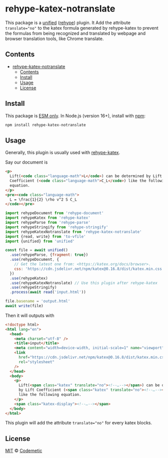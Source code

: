 # rehype-katex-notranslate

This package is a [unified][] ([rehype][]) plugin. It Add the attribute `translate="no"` to the katex formula generated by rehype-katex to prevent the formulas from being recognized and translated by webpage and browser translation tools, like Chrome translate.

## Contents

- [rehype-katex-notranslate](#rehype-katex-notranslate)
  - [Contents](#contents)
  - [Install](#install)
  - [Usage](#usage)
  - [License](#license)

## Install

This package is [ESM only][esm].
In Node.js (version 16+), install with [npm][]:

```sh
npm install rehype-katex-notranslate
```

## Usage

Generally, this plugin is usually used with [rehype-katex][rehype-katex].

Say our document is

```html
<p>
  Lift(<code class="language-math">L</code>) can be determined by Lift
  Coefficient (<code class="language-math">C_L</code>) like the following
  equation.
</p>
<pre><code class="language-math">
  L = \frac{1}{2} \rho v^2 S C_L
</code></pre>
```

```js
import rehypeDocument from 'rehype-document'
import rehypeKatex from 'rehype-katex'
import rehypeParse from 'rehype-parse'
import rehypeStringify from 'rehype-stringify'
import rehypeKatexNotranslate from 'rehype-katex-notranslate'
import {read, write} from 'to-vfile'
import {unified} from 'unified'

const file = await unified()
  .use(rehypeParse, {fragment: true})
  .use(rehypeDocument, {
    // Get the latest one from: <https://katex.org/docs/browser>.
    css: 'https://cdn.jsdelivr.net/npm/katex@0.16.8/dist/katex.min.css'
  })
  .use(rehypeKatex)
  .use(rehypeKatexNotranslate) // Use this plugin after rehype-katex
  .use(rehypeStringify)
  .process(await read('input.html'))

file.basename = 'output.html'
await write(file)
```

Then it will outputs with

```html
<!doctype html>
<html lang="en">
  <head>
    <meta charset="utf-8" />
    <title>input</title>
    <meta content="width=device-width, initial-scale=1" name="viewport" />
    <link
      href="https://cdn.jsdelivr.net/npm/katex@0.16.8/dist/katex.min.css"
      rel="stylesheet"
    />
  </head>
  <body>
    <p>
      Lift(<span class="katex" translate="no"><!--…--></span>) can be determined
      by Lift Coefficient (<span class="katex" translate="no"><!--…--></span>)
      like the following equation.
    </p>
    <span class="katex-display"><!--…--></span>
  </body>
</html>
```

This plugin will add the attribute `translate="no"` for every katex blocks.

## License

[MIT][license] © [Codemetic][author]

<!-- Definitions -->

[esm]: https://gist.github.com/sindresorhus/a39789f98801d908bbc7ff3ecc99d99c
[npm]: https://docs.npmjs.com/cli/install
[license]: license
[author]: https://dreams.plus
[unified]: https://github.com/unifiedjs/unified
[rehype]: https://github.com/rehypejs/rehype
[rehype-katex]: https://github.com/remarkjs/remark-math/tree/main/packages/rehype-katex
